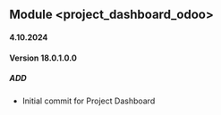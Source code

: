 ## Module <project_dashboard_odoo>

#### 4.10.2024
#### Version 18.0.1.0.0
##### ADD

- Initial commit for Project Dashboard
